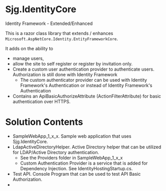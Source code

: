 # Sjg.IdentityCore
Identity Framework - Extended/Enhanced

This is a razor class library that extends / enhances `Microsoft.AspNetCore.Identity.EntityFrameworkCore`.  

It adds on the ability to 

- manage users, 
- allow the site to self register or register by invitation only.
- Create a custom user authentication provider to authenticate users.  Authorization is still done with Identity Framework
  - The custom authenticator provider can be used with Identity Framework's Authentication or instead of Identity Framework's Authentication
- Contains an ApiBasicAuthorizeAttribute (ActionFilterAttribute) for basic authentication over HTTPS.

# Solution Contents

- SampleWebApp_1_x_x.  Sample web application that uses Sjg.IdentityCore.
- LdapActiveDirectoryHelper. Active Directory helper that can be utilized for LDAP/Active Directory authentication.
  - See the Providers folder in SampleWebApp_1_x_x
  - Custom Authentication Provider is a service that is added for Dependency Injection.  See IdentityHostingStartup.cs.
- Test API. Console Program that can be used to test API Basic Authorization.
- 

